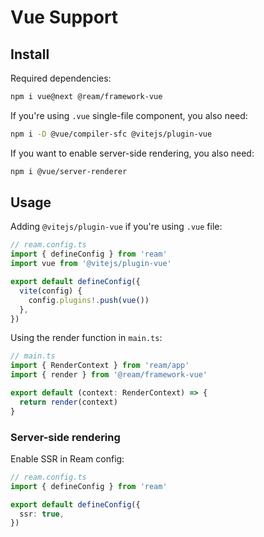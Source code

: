 # Vue Support

## Install

Required dependencies:

```bash
npm i vue@next @ream/framework-vue
```

If you're using `.vue` single-file component, you also need:

```bash
npm i -D @vue/compiler-sfc @vitejs/plugin-vue
```

If you want to enable server-side rendering, you also need:

```bash
npm i @vue/server-renderer
```

## Usage

Adding `@vitejs/plugin-vue` if you're using `.vue` file:

```ts
// ream.config.ts
import { defineConfig } from 'ream'
import vue from '@vitejs/plugin-vue'

export default defineConfig({
  vite(config) {
    config.plugins!.push(vue())
  },
})
```

Using the render function in `main.ts`:

```ts
// main.ts
import { RenderContext } from 'ream/app'
import { render } from '@ream/framework-vue'

export default (context: RenderContext) => {
  return render(context)
}
```

### Server-side rendering

Enable SSR in Ream config:

```ts
// ream.config.ts
import { defineConfig } from 'ream'

export default defineConfig({
  ssr: true,
})
```
